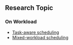## Research Topic


### On Workload
- [Task-aware scheduling](./task-aware.md)
- [Mixed-workload scheduling](./mixed-workload.md)

